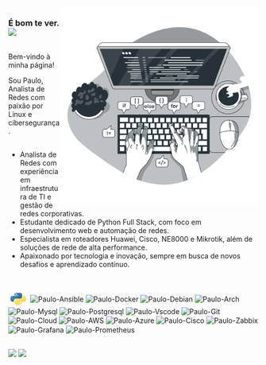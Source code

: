 <img align="right" src="Code.png" max-width="400px" width="400px" align="right">

<h3 align="left"> É bom te ver. <img src="https://media.giphy.com/media/hvRJCLFzcasrR4ia7z/giphy.gif" width="30px"></h3>

##

Bem-vindo à minha página!

Sou Paulo, Analista de Redes com paixão por Linux e cibersegurança.

##

- Analista de Redes com experiência em infraestrutura de TI e gestão de redes corporativas.
- Estudante dedicado de Python Full Stack, com foco em desenvolvimento web e automação de redes.
- Especialista em roteadores Huawei, Cisco, NE8000 e Mikrotik, além de soluções de rede de alta performance.
- Apaixonado por tecnologia e inovação, sempre em busca de novos desafios e aprendizado contínuo.

##

  <div style="display: inline_block"><br>
  <img align="center" alt="Paulo-Python" height="30" width="40" src="https://raw.githubusercontent.com/devicons/devicon/master/icons/python/python-original.svg">
  <img align="center" alt="Paulo-Ansible" height="30" width="40" src="https://www.svgrepo.com/show/373429/ansible.svg" />
  <img align="center" alt="Paulo-Docker" height="30" width="40" src="https://cdn.jsdelivr.net/gh/devicons/devicon/icons/docker/docker-original.svg" />
  <img align="center" alt="Paulo-Debian" height="30" width="40" src="https://cdn.jsdelivr.net/gh/devicons/devicon/icons/debian/debian-original.svg" />
  <img align="center" alt="Paulo-Arch" height="30" width="40" src="https://www.svgrepo.com/show/349296/arch-linux.svg" />
  <img align="center" alt="Paulo-Mysql" height="30" width="40" src="https://cdn.jsdelivr.net/gh/devicons/devicon/icons/mysql/mysql-original.svg" />
  <img align="center" alt="Paulo-Postgresql" height="30" width="40" src="https://www.svgrepo.com/show/354200/postgresql.svg" />
  <img align="center" alt="Paulo-Vscode" height="30" width="40" src="https://cdn.jsdelivr.net/gh/devicons/devicon/icons/vscode/vscode-original.svg" />
  <img align="center" alt="Paulo-Git" height="30" width="40" src="https://cdn.jsdelivr.net/gh/devicons/devicon/icons/git/git-original.svg" />
  <img align="center" alt="Paulo-Cloud" height="30" width="40" src="https://cdn.jsdelivr.net/gh/devicons/devicon/icons/googlecloud/googlecloud-plain.svg" />
  <img align="center" alt="Paulo-AWS" height="30" width="40" src="https://www.svgrepo.com/show/448266/aws.svg" />
  <img align="center" alt="Paulo-Azure" height="30" width="40" src="https://www.svgrepo.com/show/331302/azure-v2.svg" />
  <img align="center" alt="Paulo-Cisco" height="40" width="50" src="https://www.svgrepo.com/show/303323/cisco-2-logo.svg" />
  <img align="center" alt="Paulo-Zabbix" height="50" width="60" src="https://upload.wikimedia.org/wikipedia/commons/5/5d/Zabbix_logo_square.svg" />
  <img align="center" alt="Paulo-Grafana" height="30" width="40" src="https://www.svgrepo.com/show/448228/grafana.svg" />
  <img align="center" alt="Paulo-Prometheus" height="30" width="40" src="https://www.svgrepo.com/show/354219/prometheus.svg" />
</div>
 
##

<div> 
  <a href="https://www.linkedin.com/in/paulo-henrique-oj/" target="_blank"><img src="https://img.shields.io/badge/-LinkedIn-%230077B5?style=for-the-badge&logo=linkedin&logoColor=white" target="_blank"></a>
  <a href = "mailto:paulo.junior.ph@gmail.com"><img src="https://img.shields.io/badge/Gmail-D14836?style=for-the-badge&logo=gmail&logoColor=white" target="_blank"></a>  
</div>
